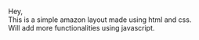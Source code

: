 Hey,<br>
This is a simple amazon layout made using html and css. <br>
Will add more functionalities using javascript.
